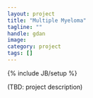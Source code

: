 ```yaml
---
layout: project
title: "Multiple Myeloma"
tagline: ""
handle: gdan
image: 
category: project
tags: []
---
```

{% include JB/setup %}

(TBD: project description)